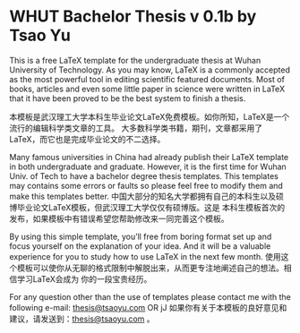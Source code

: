 WHUT Bachelor Thesis v 0.1b
by Tsao Yu
=================================================================

This is a free LaTeX template for the undergraduate thesis at Wuhan University of Technology.
As you may know, LaTeX is a commonly accepted as the most powerful tool in editing scientific 
featured documents. Most of books, articles and even some little paper in science were written 
in LaTeX that it have been proved to be the best system to finish a thesis. 

本模板是武汉理工大学本科生毕业论文LaTeX免费模板。如你所知，LaTeX是一个流行的编辑科学类文章的工具。
大多数科学类书籍，期刊，文章都采用了LaTeX，而它也是完成毕业论文的不二选择。

Many famous universities in China had already publish their LaTeX template in both undergraduate 
and graduate. However, it is the first time for Wuhan Univ. of Tech to have a bachelor degree 
thesis templates. This templates may contains some errors or faults so please feel free to modify
them and make this templates better. 
中国大部分的知名大学都拥有自己的本科生以及硕博毕业论文LaTeX模板，但武汉理工大学仅仅有硕博版。这是
本科生模板首次的发布，如果模板中有错误希望您帮助修改来一同完善这个模板。

By using this simple template, you’ll free from boring format set up and focus yourself on the
explanation of your idea. And it will be a valuable experience for you to study how to use LaTeX 
in the next few month. 
使用这个模板可以使你从无聊的格式限制中解脱出来，从而更专注地阐述自己的想法。相信学习LaTeX会成为
你的一段宝贵经历。

For any question other than the use of templates please contact me with the following e-mail:
thesis@tsaoyu.com OR jJ
如果你有关于本模板的良好意见和建议，请发送到：thesis@tsaoyu.com 。
